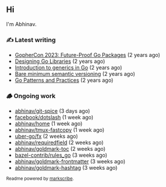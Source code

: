 ## Hi

I'm Abhinav.

### ✍️ Latest writing


- [GopherCon 2023: Future-Proof Go Packages](https://abhinavg.net/2023/09/27/future-proof-packages/) (2 years ago)
- [Designing Go Libraries](https://abhinavg.net/2022/12/06/designing-go-libraries/) (2 years ago)
- [Introduction to generics in Go](https://abhinavg.net/2022/11/23/generics-intro/) (2 years ago)
- [Bare minimum semantic versioning](https://abhinavg.net/2022/11/07/semver/) (2 years ago)
- [Go Patterns and Practices](https://abhinavg.net/2022/09/19/go-patterns-and-practices-talk/) (2 years ago)

### 🪵 Ongoing work


- [abhinav/git-spice](https://github.com/abhinav/git-spice) (3 days ago)
- [facebook/dotslash](https://github.com/facebook/dotslash) (1 week ago)
- [abhinav/home](https://github.com/abhinav/home) (1 week ago)
- [abhinav/tmux-fastcopy](https://github.com/abhinav/tmux-fastcopy) (1 week ago)
- [uber-go/fx](https://github.com/uber-go/fx) (2 weeks ago)
- [abhinav/requiredfield](https://github.com/abhinav/requiredfield) (2 weeks ago)
- [abhinav/goldmark-toc](https://github.com/abhinav/goldmark-toc) (2 weeks ago)
- [bazel-contrib/rules_go](https://github.com/bazel-contrib/rules_go) (3 weeks ago)
- [abhinav/goldmark-frontmatter](https://github.com/abhinav/goldmark-frontmatter) (3 weeks ago)
- [abhinav/goldmark-hashtag](https://github.com/abhinav/goldmark-hashtag) (3 weeks ago)

<sub>Readme powered by [markscribe](https://github.com/muesli/markscribe).</sub>
